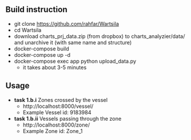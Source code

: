## Build instruction
* git clone https://github.com/rahfar/Wartsila
* cd Wartsila
* download charts_prj_data.zip (from dropbox) to charts_analyzier/data/ and unarchive it (with same name and structure)
* docker-compose build
* docker-compose up -d
* docker-compose exec app python upload_data.py
    * it takes about 3-5 minutes

## Usage
* __task 1.b.i__ Zones crossed by the vessel
    * http://localhost:8000/vessel/
    * Example Vessel id: 9183984  
* __task 1.b.ii__ Vessels passing through the zone 
    * http://localhost:8000/zone/
    * Example Zone id: Zone_1